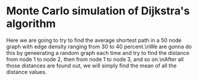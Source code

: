 # Monte Carlo simulation of Dijkstra's algorithm
Here we are going to try to find the average shortest path in a 50 node graph with edge density ranging from 30 to 40 percent.\nWe are gonna do this by geneerating a random graph each time and try to find the distance from node 1 to node 2, then from node 1 to node 3, and so on.\nAfter all those distances are found out, we will simply find the mean of all the distance values.
